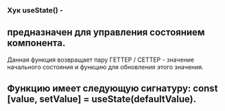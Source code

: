 ### Хук useState() -
предназначен для управления состоянием компонента.
---
Данная функция возвращает пару ГЕТТЕР / СЕТТЕР - 
значение начального состояния и функцию для обновления этого значения.

Функцию имеет следующую сигнатуру:
const [value, setValue] = useState(defaultValue).
---